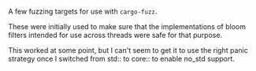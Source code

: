 A few fuzzing targets for use with `cargo-fuzz`.

These were initially used to make sure that the implementations of bloom filters
intended for use across threads were safe for that purpose.


This worked at some point, but I can't seem to get it to use the right panic strategy once I switched from std:: to core:: to enable no_std support.